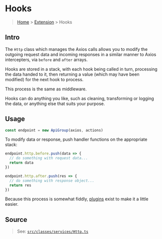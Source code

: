 # Hooks

> [Home](../README.md) &gt; [Extension](README.md) &gt; Hooks

## Intro

The `Http` class which manages the Axios calls allows you to modify the outgoing request data and incoming responses in a similar manner to Axios intercepters, via `before` and `after` arrays.

Hooks are stored in a stack, with each hook being called in turn, processing the data handed to it, then returning a value (which may have been modified) for the next hook to process.

This process is the same as middleware.

Hooks can do anything you like, such as cleaning, transforming or logging the data, or anything else that suits your purpose.

## Usage

```js
const endpoint = new ApiGroup(axios, actions)
```
To modify data or response, push handler functions on the appropriate stack:

```js
endpoint.http.before.push(data => {
  // do something with request data...
  return data
})
```
```js
endpoint.http.after.push(res => {
  // do something with response object...
  return res  
})
```

Because this process is somewhat fiddly, [plugins](plugins.md) exist to make it a little easier.

## Source

> See: [`src/classes/services/Http.ts`](https://github.com/davestewart/axios-actions/blob/master/src/classes/services/Http.ts#L15-L16)

